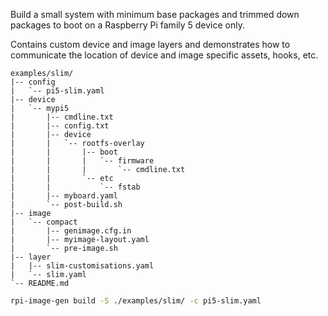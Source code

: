 Build a small system with minimum base packages and trimmed down packages to boot on a Raspberry Pi family 5 device only.

Contains custom device and image layers and demonstrates how to communicate the location of device and image specific assets, hooks, etc.

```text
examples/slim/
|-- config
|   `-- pi5-slim.yaml
|-- device
|   `-- mypi5
|       |-- cmdline.txt
|       |-- config.txt
|       |-- device
|       |   `-- rootfs-overlay
|       |       |-- boot
|       |       |   `-- firmware
|       |       |       `-- cmdline.txt
|       |       `-- etc
|       |           `-- fstab
|       |-- myboard.yaml
|       `-- post-build.sh
|-- image
|   `-- compact
|       |-- genimage.cfg.in
|       |-- myimage-layout.yaml
|       `-- pre-image.sh
|-- layer
|   |-- slim-customisations.yaml
|   `-- slim.yaml
`-- README.md
```

```bash
rpi-image-gen build -S ./examples/slim/ -c pi5-slim.yaml
```
